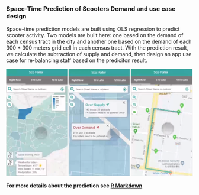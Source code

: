 ### Space-Time Prediction of Scooters Demand and use case design
Space-time prediction models are built using OLS regression to predict scooter activity. Two models are built here: one based on the demand of each census tract in the city and another one based on the demand of each 300 * 300 meters grid cell in each census tract. With the prediction result, we calculate the subtraction of supply and demand, then design an app use case for re-balancing staff based on the prediciton result.

<img src="images/app.png?raw=true"/>

**For more details about the prediction see [R Markdown](/html/scooters.html)**